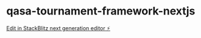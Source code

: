 # qasa-tournament-framework-nextjs

[Edit in StackBlitz next generation editor ⚡️](https://stackblitz.com/~/github.com/rasmusdriving/qasa-tournament-framework-nextjs)